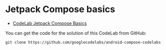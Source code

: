 # Jetpack Compose basics
* [CodeLab Jetpack Compose Basics](https://developer.android.com/codelabs/jetpack-compose-basics)

You can get the code for the solution of this CodeLab from GitHub:
```
git clone https://github.com/googlecodelabs/android-compose-codelabs
```